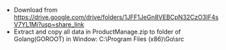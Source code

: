 + Download from https://drive.google.com/drive/folders/1JFF1JeGn8VEBCpN32CzO3IF4sV7YL1Mj?usp=share_link 
+ Extract and copy all data in ProductManage.zip to folder of Golang(GOROOT) in Window: C:\Program Files (x86)\Go\src